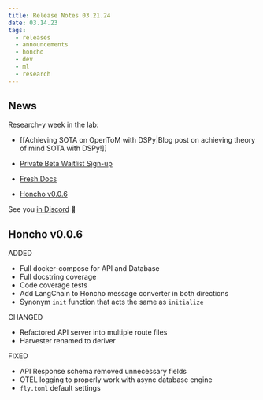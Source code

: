 ```yaml
---
title: Release Notes 03.21.24
date: 03.14.23
tags:
  - releases
  - announcements
  - honcho
  - dev
  - ml
  - research
---
```

## News

Research-y week in the lab: 

- [[Achieving SOTA on OpenToM with DSPy|Blog post on achieving theory of mind SOTA with DSPy!]]
  
- [Private Beta Waitlist Sign-up](https://plasticlabs.typeform.com/honchobeta)

- [Fresh Docs](https://docs.honcho.dev)
  
- [Honcho v0.0.6](https://github.com/plastic-labs/honcho/tree/v0.0.6)  
  
See you [in Discord](https://discord.gg/plasticlabs) 🥽

## Honcho v0.0.6

ADDED
- Full docker-compose for API and Database
- Full docstring coverage
- Code coverage tests
- Add LangChain to Honcho message converter in both directions
- Synonym `init` function that acts the same as `initialize`

CHANGED
- Refactored API server into multiple route files
- Harvester renamed to deriver

FIXED
- API Response schema removed unnecessary fields
- OTEL logging to properly work with async database engine
- `fly.toml` default settings